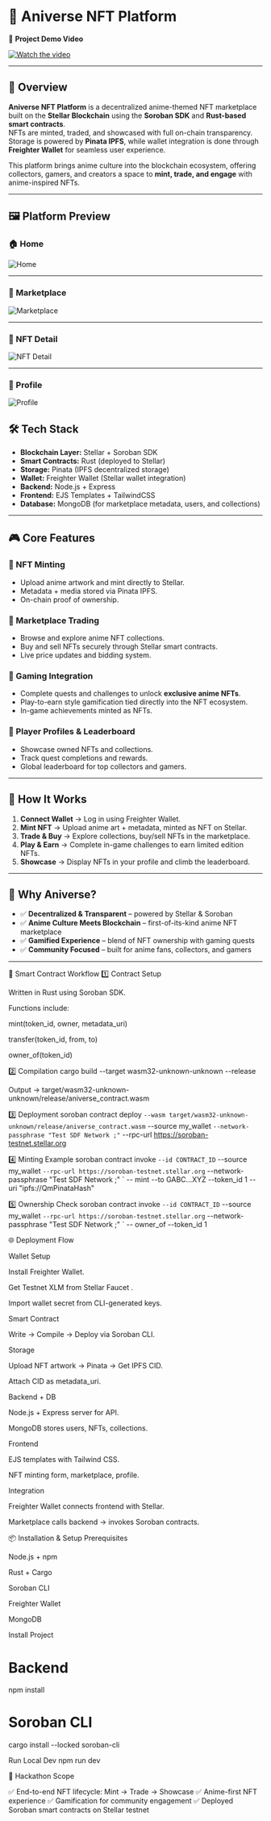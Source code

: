 # 🌌 Aniverse NFT Platform

🎥 **Project Demo Video**

[![Watch the video](https://img.youtube.com/vi/j-cBZDv13QA/maxresdefault.jpg)](https://www.youtube.com/watch?v=j-cBZDv13QA)


---

## 📖 Overview  

**Aniverse NFT Platform** is a decentralized anime-themed NFT marketplace built on the **Stellar Blockchain** using the **Soroban SDK** and **Rust-based smart contracts**.  
NFTs are minted, traded, and showcased with full on-chain transparency. Storage is powered by **Pinata IPFS**, while wallet integration is done through **Freighter Wallet** for seamless user experience.  

This platform brings anime culture into the blockchain ecosystem, offering collectors, gamers, and creators a space to **mint, trade, and engage** with anime-inspired NFTs.  

---

## 🖼️ Platform Preview  

### 🏠 Home  
![Home](https://ik.imagekit.io/jv5oqzl31y/Screenshot%202025-08-26%20052740.png?updatedAt=1756166293584)

---

### 🛒 Marketplace  
![Marketplace](https://ik.imagekit.io/jv5oqzl31y/Screenshot%202025-08-26%20052942.png?updatedAt=1756166404294)

---

### 🎨 NFT Detail  
![NFT Detail](https://ik.imagekit.io/jv5oqzl31y/Screenshot%202025-08-26%20053148.png?updatedAt=1756166531039)

---

### 👤 Profile  
![Profile](https://ik.imagekit.io/jv5oqzl31y/Screenshot%202025-08-26%20053335.png?updatedAt=1756166631790)


## 🛠️ Tech Stack  

- **Blockchain Layer:** Stellar + Soroban SDK  
- **Smart Contracts:** Rust (deployed to Stellar)  
- **Storage:** Pinata (IPFS decentralized storage)  
- **Wallet:** Freighter Wallet (Stellar wallet integration)  
- **Backend:** Node.js + Express  
- **Frontend:** EJS Templates + TailwindCSS  
- **Database:** MongoDB (for marketplace metadata, users, and collections)  

---

## 🎮 Core Features  

### 🔹 NFT Minting  
- Upload anime artwork and mint directly to Stellar.  
- Metadata + media stored via Pinata IPFS.  
- On-chain proof of ownership.  

### 🔹 Marketplace Trading  
- Browse and explore anime NFT collections.  
- Buy and sell NFTs securely through Stellar smart contracts.  
- Live price updates and bidding system.  

### 🔹 Gaming Integration  
- Complete quests and challenges to unlock **exclusive anime NFTs**.  
- Play-to-earn style gamification tied directly into the NFT ecosystem.  
- In-game achievements minted as NFTs.  

### 🔹 Player Profiles & Leaderboard  
- Showcase owned NFTs and collections.  
- Track quest completions and rewards.  
- Global leaderboard for top collectors and gamers.  

---

## 🚀 How It Works  

1. **Connect Wallet** → Log in using Freighter Wallet.  
2. **Mint NFT** → Upload anime art + metadata, minted as NFT on Stellar.  
3. **Trade & Buy** → Explore collections, buy/sell NFTs in the marketplace.  
4. **Play & Earn** → Complete in-game challenges to earn limited edition NFTs.  
5. **Showcase** → Display NFTs in your profile and climb the leaderboard.  

---

## 🌟 Why Aniverse?  

- ✅ **Decentralized & Transparent** – powered by Stellar & Soroban  
- ✅ **Anime Culture Meets Blockchain** – first-of-its-kind anime NFT marketplace  
- ✅ **Gamified Experience** – blend of NFT ownership with gaming quests  
- ✅ **Community Focused** – built for anime fans, collectors, and gamers  

---

🔗 Smart Contract Workflow
1️⃣ Contract Setup

Written in Rust using Soroban SDK.

Functions include:

mint(token_id, owner, metadata_uri)

transfer(token_id, from, to)

owner_of(token_id)

2️⃣ Compilation
cargo build --target wasm32-unknown-unknown --release


Output → target/wasm32-unknown-unknown/release/aniverse_contract.wasm

3️⃣ Deployment
soroban contract deploy `
  --wasm target/wasm32-unknown-unknown/release/aniverse_contract.wasm `
  --source my_wallet `
  --network-passphrase "Test SDF Network ;" `
  --rpc-url https://soroban-testnet.stellar.org

4️⃣ Minting Example
soroban contract invoke `
  --id CONTRACT_ID `
  --source my_wallet `
  --rpc-url https://soroban-testnet.stellar.org `
  --network-passphrase "Test SDF Network ;" `
  -- mint --to GABC...XYZ --token_id 1 --uri "ipfs://QmPinataHash"

5️⃣ Ownership Check
soroban contract invoke `
  --id CONTRACT_ID `
  --source my_wallet `
  --rpc-url https://soroban-testnet.stellar.org `
  --network-passphrase "Test SDF Network ;" `
  -- owner_of --token_id 1

🌐 Deployment Flow

Wallet Setup

Install Freighter Wallet.

Get Testnet XLM from Stellar Faucet
.

Import wallet secret from CLI-generated keys.

Smart Contract

Write → Compile → Deploy via Soroban CLI.

Storage

Upload NFT artwork → Pinata → Get IPFS CID.

Attach CID as metadata_uri.

Backend + DB

Node.js + Express server for API.

MongoDB stores users, NFTs, collections.

Frontend

EJS templates with Tailwind CSS.

NFT minting form, marketplace, profile.

Integration

Freighter Wallet connects frontend with Stellar.

Marketplace calls backend → invokes Soroban contracts.

📦 Installation & Setup
Prerequisites

Node.js + npm

Rust + Cargo

Soroban CLI

Freighter Wallet

MongoDB

Install Project
# Backend
npm install

# Soroban CLI
cargo install --locked soroban-cli

Run Local Dev
npm run dev

🎯 Hackathon Scope

✅ End-to-end NFT lifecycle: Mint → Trade → Showcase
✅ Anime-first NFT experience
✅ Gamification for community engagement
✅ Deployed Soroban smart contracts on Stellar testnet
